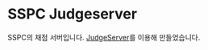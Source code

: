 # SSPC Judgeserver

SSPC의 채점 서버입니다. [JudgeServer](https://github.com/QingdaoU/JudgeServer)를 이용해 만들었습니다.
